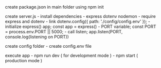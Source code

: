 create package.json in main folder using npm init

create server.js
    - install dependencies
        - express dotenv nodemon
            - require express and dotenv
            - link dotenv.config({ path: './config/config.env' });
            - initialize express() app;  const app = express()
            - PORT variable; const PORT = process.env.PORT || 5000;
            - call listen; app.listen(PORT, console.log(listening on PORT))

create config folder
    - create config.env file

execute app
    - npm run dev ( for development mode )
    - npm start ( production mode )
